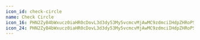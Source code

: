 ```yaml
---
icon_id: check-circle
name: Check Circle
icon_16: PHN2ZyB4bWxucz0iaHR0cDovL3d3dy53My5vcmcvMjAwMC9zdmciIHdpZHRoPSIxNiIgaGVpZ2h0PSIxNiIgdmlld0JveD0iMCAwIDE2IDE2Ij48cGF0aCBmaWxsLXJ1bGU9ImV2ZW5vZGQiIGQ9Ik0xLjUgOGE2LjUgNi41IDAgMTExMyAwIDYuNSA2LjUgMCAwMS0xMyAwek0wIDhhOCA4IDAgMTExNiAwQTggOCAwIDAxMCA4em0xMS43OC0xLjcyYS43NS43NSAwIDAwLTEuMDYtMS4wNkw2Ljc1IDkuMTkgNS4yOCA3LjcyYS43NS43NSAwIDAwLTEuMDYgMS4wNmwyIDJhLjc1Ljc1IDAgMDAxLjA2IDBsNC41LTQuNXoiLz48L3N2Zz4=
icon_24: PHN2ZyB4bWxucz0iaHR0cDovL3d3dy53My5vcmcvMjAwMC9zdmciIHdpZHRoPSIyNCIgaGVpZ2h0PSIyNCIgdmlld0JveD0iMCAwIDI0IDI0Ij48cGF0aCBkPSJNMTcuMjggOS4yOGEuNzUuNzUgMCAwMC0xLjA2LTEuMDZsLTUuOTcgNS45Ny0yLjQ3LTIuNDdhLjc1Ljc1IDAgMDAtMS4wNiAxLjA2bDMgM2EuNzUuNzUgMCAwMDEuMDYgMGw2LjUtNi41eiIvPjxwYXRoIGZpbGwtcnVsZT0iZXZlbm9kZCIgZD0iTTEyIDFDNS45MjUgMSAxIDUuOTI1IDEgMTJzNC45MjUgMTEgMTEgMTEgMTEtNC45MjUgMTEtMTFTMTguMDc1IDEgMTIgMXpNMi41IDEyYTkuNSA5LjUgMCAxMTE5IDAgOS41IDkuNSAwIDAxLTE5IDB6Ii8+PC9zdmc+
---
```

